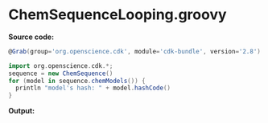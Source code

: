 # ChemSequenceLooping.groovy
**Source code:**
```groovy
@Grab(group='org.openscience.cdk', module='cdk-bundle', version='2.8')

import org.openscience.cdk.*;
sequence = new ChemSequence()
for (model in sequence.chemModels()) {
  println "model's hash: " + model.hashCode()
}
```
**Output:**
```plain
```
